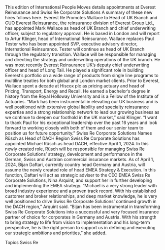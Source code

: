 This edition of International People Moves details appointments at Everest Reinsurance and Swiss Re Corporate Solutions
A summary of these new hires follows here.
Everest Re Promotes Wallace to Head of UK Branch and CUO
Everest Reinsurance, the reinsurance division of Everest Group Ltd., has appointed Mark Wallace as head of UK Branch and chief underwriting officer, subject to regulatory approval. He is based in London and will report to Artur Klinger, head of International Reinsurance.
Wallace replaces Paul Tester who has been appointed SVP, executive advisory director, International Reinsurance. Tester will continue as head of UK Branch through the regulatory transition.
Wallace will be responsible for managing and directing the strategy and underwriting operations of the UK branch. He was most recently Everest Reinsurance UK’s deputy chief underwriting officer and head of Long Tail. He played a significant role in building Everest’s portfolio on a wide range of products from single line programs to multiline treaties for both global and London market clients.
Prior to Everest, Wallace spent a decade at Hiscox plc as pricing actuary and head of Pricing, Transport, Energy and Recall. He earned a bachelor’s degree in history from the Royal Holloway University and is a Fellow of the Institute of Actuaries.
“Mark has been instrumental in elevating our UK business and is well positioned with extensive global liability and specialty reinsurance expertise and a strong relationship network to lead our growing business as we continue to deepen our foothold in the UK market,” said Klinger. “I want to thank Paul for his exceptional leadership over the past 16 years and look forward to working closely with both of them and our senior team to position us for future opportunity.”
Swiss Re Corporate Solutions Names Rüsch as Head of DACH Region
Swiss Re Corporate Solutions has appointed Michael Rüsch as head DACH, effective April 1, 2024. In this newly created role, Rüsch will be responsible for managing Swiss Re Corporate Solutions’ strategy, development and performance in the German, Swiss and Austrian commercial insurance markets.
As of April 1, 2024, Bijan Daftari, currently country head Germany and Austria, will assume the newly created role of head EMEA Strategy & Execution. In this function, Daftari will act as strategic adviser to the CEO EMEA Swiss Re Corporate Solutions, Nina Arquint, and support her in further developing and implementing the EMEA strategy.
“Michael is a very strong leader with broad industry experience and a proven track record. With his established customer and broker relationships, and deep market knowledge, he is very well positioned to drive Swiss Re Corporate Solutions’ continued growth in the DACH region,” Arquint said.
“Bijan has been instrumental in transforming Swiss Re Corporate Solutions into a successful and very focused insurance partner of choice for corporates in Germany and Austria. With his strength to bring strategy to life from vision to implementation and his long-term perspective, he is the right person to support us in defining and executing our strategic ambitions and priorities,” she added.

Topics
Swiss Re
